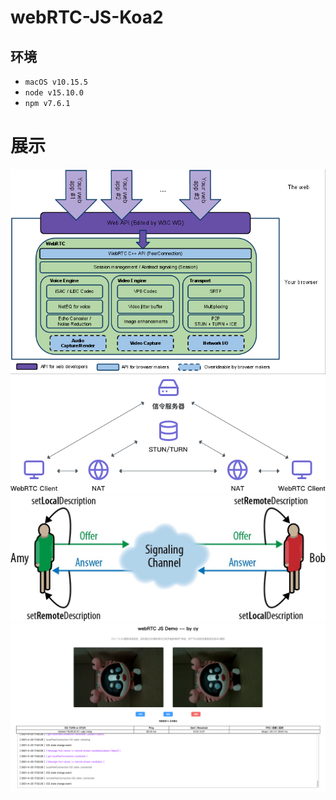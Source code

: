 # webRTC-JS-Koa2
## 环境
- `macOS v10.15.5`
- `node v15.10.0`
- `npm v7.6.1`

# 展示
![webrtc-0](./images/webrtc-0.png)
![webrtc-imooc](./images/webrtc-imooc.png)
![webrtc-offer-answer](./images/offer&answer.jpeg)
![webrtc](./images/webrtc.png)
